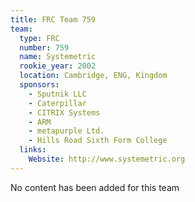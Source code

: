 ```yaml
---
title: FRC Team 759
team:
  type: FRC
  number: 759
  name: Systemetric
  rookie_year: 2002
  location: Cambridge, ENG, Kingdom
  sponsors:
    - Sputnik LLC
    - Caterpillar
    - CITRIX Systems
    - ARM
    - metapurple Ltd.
    - Hills Road Sixth Form College
  links:
    Website: http://www.systemetric.org
---
```

No content has been added for this team